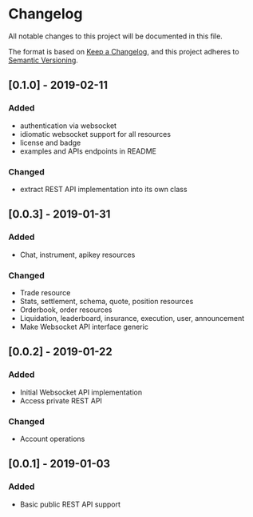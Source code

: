 # Changelog

 All notable changes to this project will be documented in this file.

The format is based on [Keep a Changelog](https://keepachangelog.com/en/1.0.0/),
and this project adheres to [Semantic Versioning](https://semver.org/spec/v2.0.0.html).

## [0.1.0] - 2019-02-11
### Added
- authentication via websocket
- idiomatic websocket support for all resources
- license and badge
- examples and APIs endpoints in README
### Changed
- extract REST API implementation into its own class

## [0.0.3] - 2019-01-31
### Added
- Chat, instrument, apikey resources
### Changed
- Trade resource
- Stats, settlement, schema, quote, position resources
- Orderbook, order resources
- Liquidation, leaderboard, insurance, execution, user, announcement
- Make Websocket API interface generic

## [0.0.2] - 2019-01-22
### Added
- Initial Websocket API implementation
- Access private REST API
### Changed
- Account operations

## [0.0.1] - 2019-01-03
### Added
- Basic public REST API support
